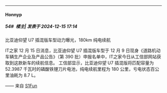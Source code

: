 ﻿
*****

####  Honnyp  
##### 54#         楼主| 发表于 2024-12-15 17:14

比亚迪仰望 U7 插混版车型动力曝光，180km 纯电续航

IT之家 12 月 15 日消息，比亚迪仰望 U7 插混版车型于 12 月 9 日现身《道路机动车辆生产企业及产品公告》（第 390 批）申报名单中，IT之家今日从工信部网站获取到这款新车的续航信息。
工信部显示，比亚迪仰望 U7 插混版将匹配容量为 52.3987 千瓦时的磷酸铁锂刀片电池，纯电续航里程为 180 公里，亏电状态百公里油耗为 8.7 L。

—— 来自 [S1Fun](https://s1fun.koalcat.com)

